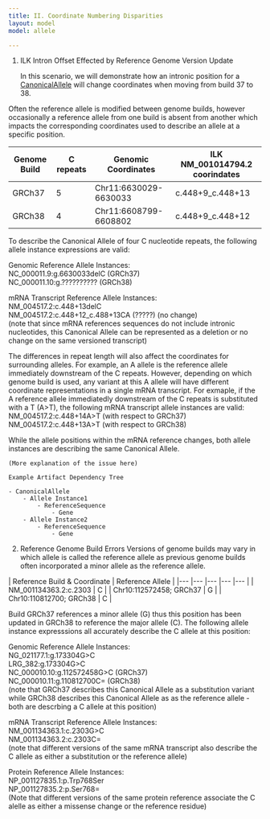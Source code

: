 ```yaml
---
title: II. Coordinate Numbering Disparities
layout: model
model: allele

---
```


1. ILK Intron Offset Effected by Reference Genome Version Update
    
    In this scenario, we will demonstrate how an intronic position for a [CanonicalAllele](/allele/conceptual/canonical_allele/index.html) will change coordinates when moving from build 37 to 38.

Often the reference allele is modified between genome builds, however occasionally a reference allele from one build is absent from another which impacts the corresponding coordinates used to describe an allele at a specific position. 

| Genome Build  	| C repeats  	| Genomic Coordinates  	| ILK NM_001014794.2 coorindates	|
|---	|---	|---	|---	|
| GRCh37  	| 5  	| Chr11:6630029-6630033  	| c.448+9_c.448+13  	|
| GRCh38  	| 4  	| Chr11:6608799-6608802  	| c.448+9_c.448+12  	|

To describe the Canonical Allele of four C nucleotide repeats, the following allele instance expressions are valid:  

Genomic Reference Allele Instances:    
  NC_000011.9:g.6630033delC (GRCh37)   
  NC_000011.10:g.?????????? (GRCh38)   
 
mRNA Transcript Reference Allele Instances:    
NM_004517.2:c.448+13delC   
NM_004517.2:c.448+12_c.488+13CA (?????) (no change)   
(note that since mRNA references sequences do not include intronic nucleotides, this Canonical Allele can be represented as a deletion or no change on the same versioned transcript)

The differences in repeat length will also affect the coordinates for surrounding alleles. For example, an A allele is the reference allele immediately downstream of the C repeats. However, depending on which genome build is used, any variant at this A allele will have different coordinate representations in a single mRNA transcript. For exmaple, if the A reference allele immediatedly downstream of the C repeats is substituted with a T (A>T), the following mRNA transcript allele instances are valid:  
NM_004517.2:c.448+14A>T (with respect to GRCh37)   
NM_004517.2:c.448+13A>T (with respect to GRCh38)  

While the allele positions within the mRNA reference changes, both allele instances are describing the same Canonical Allele.

    
    (More explanation of the issue here)
    
    Example Artifact Dependency Tree
    
    - CanonicalAllele
        - Allele Instance1
            - ReferenceSequence
                - Gene
        - Allele Instance2
            - ReferenceSequence
                - Gene


2. Reference Genome Build Errors
Versions of genome builds may vary in which allele is called the reference allele as previous genome builds often incorporated a minor allele as the reference allele.   

| Reference Build & Coordinate   	| Reference Allele   	|
|---	|---	|---	|---	|---	|
| NM_001134363.2:c.2303   	| C   	|
| Chr10:112572458; GRCh37   	| G   	|
| Chr10:110812700; GRCh38   	| C   	|

Build GRCh37 references a minor allele (G) thus this position has been updated in GRCh38 to reference the major allele (C). The following allele instance expresssions all accurately describe the C allele at this position:

Genomic Reference Allele Instances:  
  NG_021177.1:g.173304G>C  
  LRG_382:g.173304G>C   
  NC_000010.10:g.112572458G>C (GRCh37)    
  NC_000010.11:g.110812700C= (GRCh38)  
  (note that GRCh37 describes this Canonical Allele as a substitution variant while GRCh38 describes this Canonical Allele as as the reference allele - both are descrbing a C allele at this position)

mRNA Transcript Reference Allele Instances:  
NM_001134363.1:c.2303G>C   
NM_001134363.2:c.2303C=    
(note that different versions of the same mRNA transcript also describe the C allele as either a substitution or the reference allele)

Protein Reference Allele Instances:  
NP_001127835.1:p.Trp768Ser    
NP_001127835.2:p.Ser768=    
(Note that different versions of the same protein reference associate the C alelle as either a missense change or the reference residue)  
